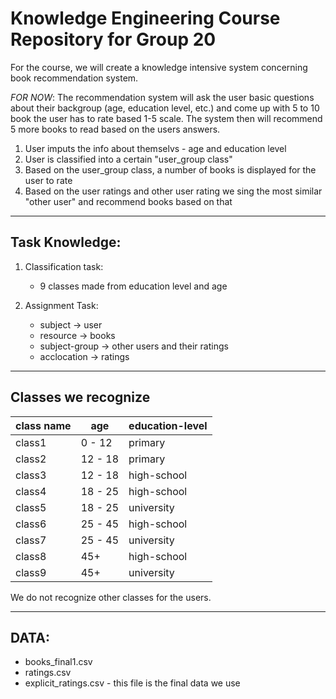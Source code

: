 # Knowledge Engineering Course Repository for Group 20

For the course, we will create a knowledge intensive system concerning book recommendation system. 

*FOR NOW*: The recommendation system will ask the user basic questions about their backgroup (age, education level, etc.) and come up with 5 to 10 book the user has to rate based 1-5 scale. The system then will recommend 5 more books to read based on the users answers.

1. User imputs the info about themselvs - age and education level
2. User is classified into a certain "user_group class"
3. Based on the user_group class, a number of books is displayed for the user to rate
4. Based on the user ratings and other user rating we sing the most similar "other user" and recommend books based on that


---
## Task Knowledge:

1. Classification task:
    - 9 classes made from education level and age 
    
2. Assignment Task:
    - subject -> user
    - resource -> books
    - subject-group -> other users and their ratings
    - acclocation -> ratings
  
---
## Classes we recognize

| class name|age|education-level|
|-----------------|---------|---------|
| class1 | 0 - 12 | primary  |
| class2 | 12 - 18 | primary |
| class3 | 12 - 18 | high-school |
| class4 | 18 - 25 | high-school |
| class5 | 18 - 25 | university |
| class6 | 25 - 45 | high-school |
| class7 | 25 - 45 | university |
| class8 | 45+ | high-school |
| class9 | 45+ | university |

We do not recognize other classes for the users.

---

## DATA: 
  - books_final1.csv 
  - ratings.csv
  - explicit_ratings.csv - this file is the final data we use
  
